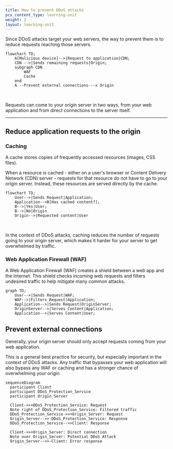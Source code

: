 ```yaml
---
title: How to prevent DDoS attacks
pcx_content_type: learning-unit
weight: 2
layout: learning-unit
---
```


Since DDoS attacks target your web servers, the way to prevent them is to reduce requests reaching those servers.

```mermaid
flowchart TD;
    A[Malicious device]-->|Request to application|CDN;
    CDN -->|Sends remaining requests|Origin;
    subgraph CDN
        WAF
        Cache
    end
    A --Prevent external connections---x Origin
```
<br/>

Requests can come to your origin server in two ways, from your web application and from direct connections to the server itself.

---

## Reduce application requests to the origin

### Caching

A cache stores copies of frequently accessed resources (images, CSS files).

When a resource is cached - either on a user's browser or Content Delivery Network (CDN) server - requests for that resource do not have to go to your origin server. Instead, these resources are served directly by the cache.

```mermaid
flowchart TD;
    User-->|Sends Request|Application;
    Application-->B[Has cached content?];
    B-->|Yes|User;
    B-->|No|Origin
    Origin-->|Requested content|User
```
<br/>

In the context of DDoS attacks, caching reduces the number of requests going to your origin server, which makes it harder for your server to get overwhelmed by traffic.

### Web Application Firewall (WAF)

A Web Application Firewall (WAF) creates a shield between a web app and the Internet. This shield checks incoming web requests and filters undesired traffic to help mitigate many common attacks.

```mermaid
graph TD;
    User-->|Sends Request|WAF;
    WAF-->|Filters Request|Application;
    Application-->|Sends Request|OriginServer;
    OriginServer-->|Serves Content|Application;
    Application-->|Serves Content|User;
```

## Prevent external connections

Generally, your origin server should only accept requests coming from your web application.

This is a general best practice for security, but especially important in the context of DDoS attacks. Any traffic that bypasses your web application will also bypass any WAF or caching and has a stronger chance of overwhelming your origin.

```mermaid
sequenceDiagram
  participant Client
  participant DDoS_Protection_Service
  participant Origin_Server
  
  Client->>+DDoS_Protection_Service: Request
  Note right of DDoS_Protection_Service: Filtered traffic
  DDoS_Protection_Service->>+Origin_Server: Request
  Origin_Server-->>-DDoS_Protection_Service: Response
  DDoS_Protection_Service-->>Client: Response
  
  Client->>+Origin_Server: Direct connection
  Note over Origin_Server: Potential DDoS Attack
  Origin_Server-->>-Client: Error response
```